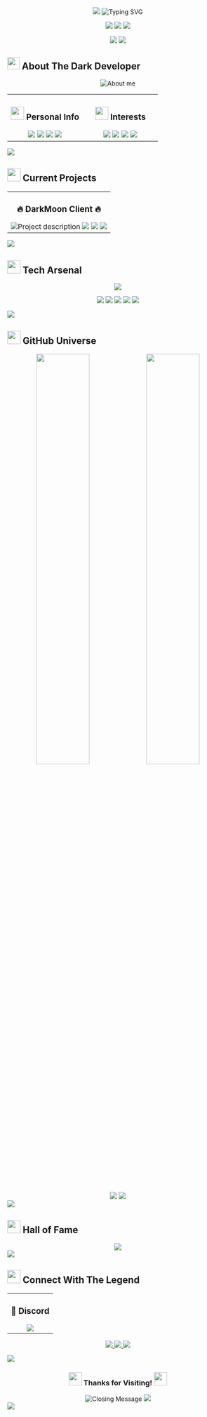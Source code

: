 
<div align="center">

<!-- Header com efeito wave -->
<img src="https://capsule-render.vercel.app/api?type=waving&color=gradient&customColorList=6,11,20&height=200&section=header&text=DarkMoon%20Hub&fontSize=50&fontColor=ffffff&animation=twinkling" />

<!-- Título animado -->
<img src="https://readme-typing-svg.herokuapp.com?font=Orbitron&size=35&pause=1000&color=9D4EDD&center=true&vCenter=true&width=800&lines=🌙+Welcome+to+DarkMoon+Hub+🌙;✨+Roblox+Exploit+Developer+✨;🚀+Making+Dreams+Come+True+🚀;💜+The+Future+is+Dark+💜" alt="Typing SVG" />

<!-- Badges animados -->
<p>
<img src="https://img.shields.io/badge/🌙_DarkMoon-Hub-9d4edd?style=for-the-badge&logoColor=white&labelColor=000000" />
<img src="https://img.shields.io/badge/⚡_Status-Online-00ff00?style=for-the-badge&logoColor=white&labelColor=000000" />
<img src="https://img.shields.io/badge/🔥_Experience-3+_Years-ff6b6b?style=for-the-badge&logoColor=white&labelColor=000000" />
</p>

<!-- Profile Views com estilo especial -->
<img src="https://komarev.com/ghpvc/?username=darkmoonxhubscript&label=🌟%20PROFILE%20VIEWS&color=9d4edd&style=for-the-badge&labelColor=000000" />

<!-- Separador com estrelas -->
<img src="https://user-images.githubusercontent.com/73097560/115834477-dbab4500-a447-11eb-908a-139a6edaec5c.gif" />

</div>

## <img src="https://media.giphy.com/media/hvRJCLFzcasrR4ia7z/giphy.gif" width="28"> About The Dark Developer

<div align="center">

<img src="https://readme-typing-svg.herokuapp.com?font=Fira+Code&size=22&pause=1000&color=9D4EDD&center=true&vCenter=true&width=600&lines=🎯+Passionate+Roblox+Developer;🌙+Moon+Enthusiast+%26+Dreamer;🐱+Cat+Lover+%26+Owner;💻+Code+Wizard+in+Training" alt="About me" />

</div>

<table align="center" style="border: none;">
<tr>
<td align="center" width="50%">

### <img src="https://github.com/TheDudeThatCode/TheDudeThatCode/blob/master/Assets/Developer.gif" width="30"> Personal Info

<img src="https://img.shields.io/badge/🎂_Age-14_Years_Old-ff69b4?style=flat-square&labelColor=000000" />
<img src="https://img.shields.io/badge/💻_Experience-3+_Years_Scripting-00d4aa?style=flat-square&labelColor=000000" />
<img src="https://img.shields.io/badge/🎨_Favorite_Color-Black_🖤-000000?style=flat-square&labelColor=333333" />
<img src="https://img.shields.io/badge/🏠_Lifestyle-Homebody-9d4edd?style=flat-square&labelColor=000000" />

</td>
<td align="center" width="50%">

### <img src="https://github.com/TheDudeThatCode/TheDudeThatCode/blob/master/Assets/Rocket.gif" width="30"> Interests

<img src="https://img.shields.io/badge/🐱_Pet-Moon_(My_Cat)-ffd700?style=flat-square&labelColor=000000" />
<img src="https://img.shields.io/badge/🌙_Passion-Moon_&_Astronomy-4169e1?style=flat-square&labelColor=000000" />
<img src="https://img.shields.io/badge/🎮_Hobby-Gaming_&_Development-ff6b6b?style=flat-square&labelColor=000000" />
<img src="https://img.shields.io/badge/📚_Goal-Learning_New_Tech-00ff7f?style=flat-square&labelColor=000000" />

</td>
</tr>
</table>

<!-- Separador ondulado -->
<img src="https://user-images.githubusercontent.com/73097560/115834477-dbab4500-a447-11eb-908a-139a6edaec5c.gif" />

## <img src="https://media.giphy.com/media/iY8CRBdQXODJSCERIr/giphy.gif" width="30"> Current Projects

<div align="center">

<!-- Card do projeto principal -->
<table>
<tr>
<td align="center">

### 🔥 **DarkMoon Client** 🔥
<img src="https://readme-typing-svg.herokuapp.com?font=Orbitron&size=18&pause=1000&color=ff6b6b&center=true&vCenter=true&width=400&lines=The+Ultimate+Roblox+Experience;User-Friendly+%26+Powerful;Built+with+Passion" alt="Project description" />

<img src="https://img.shields.io/badge/🚧_Status-In_Development-ffd700?style=for-the-badge&labelColor=000000" />
<img src="https://img.shields.io/badge/🎯_Goal-Best_Hub_Ever-ff69b4?style=for-the-badge&labelColor=000000" />
<img src="https://img.shields.io/badge/✨_Vision-World_Famous-9d4edd?style=for-the-badge&labelColor=000000" />

</td>
</tr>
</table>

</div>

<!-- Separador com luzes -->
<img src="https://user-images.githubusercontent.com/73097560/115834477-dbab4500-a447-11eb-908a-139a6edaec5c.gif" />

## <img src="https://media.giphy.com/media/WUlplcMpOCEmTGBtBW/giphy.gif" width="30"> Tech Arsenal

<div align="center">

<img src="https://skillicons.dev/icons?i=lua,git,github,vscode,discord&theme=dark" />

<p>
<img src="https://img.shields.io/badge/Lua-2C2D72?style=for-the-badge&logo=lua&logoColor=white&labelColor=000000" />
<img src="https://img.shields.io/badge/Roblox_Studio-00A2FF?style=for-the-badge&logo=roblox&logoColor=white&labelColor=000000" />
<img src="https://img.shields.io/badge/Git-F05032?style=for-the-badge&logo=git&logoColor=white&labelColor=000000" />
<img src="https://img.shields.io/badge/GitHub-181717?style=for-the-badge&logo=github&logoColor=white&labelColor=000000" />
<img src="https://img.shields.io/badge/VS_Code-007ACC?style=for-the-badge&logo=visualstudiocode&logoColor=white&labelColor=000000" />
</p>

</div>

<!-- Separador galáctico -->
<img src="https://user-images.githubusercontent.com/73097560/115834477-dbab4500-a447-11eb-908a-139a6edaec5c.gif" />

## <img src="https://media.giphy.com/media/W5eoZHPpUx9sapR0eu/giphy.gif" width="30"> GitHub Universe

<div align="center">

<!-- Stats principais com tema escuro -->
<img width="49%" src="https://github-readme-stats.vercel.app/api?username=darkmoonxhubscript&show_icons=true&theme=radical&hide_border=true&bg_color=0D1117&title_color=9D4EDD&icon_color=FF6B6B&text_color=FFFFFF&ring_color=9D4EDD" />

<img width="49%" src="https://github-readme-stats.vercel.app/api/top-langs/?username=darkmoonxhubscript&layout=compact&theme=radical&hide_border=true&bg_color=0D1117&title_color=9D4EDD&text_color=FFFFFF" />

<!-- Streak stats -->
<img src="https://github-readme-streak-stats.herokuapp.com/?user=darkmoonxhubscript&theme=radical&hide_border=true&background=0D1117&stroke=9D4EDD&ring=FF6B6B&fire=FFD700&currStreakLabel=FFFFFF&sideLabels=FFFFFF&dates=FFFFFF" />

<!-- Activity graph -->
<img src="https://github-readme-activity-graph.vercel.app/graph?username=darkmoonxhubscript&bg_color=0D1117&color=9D4EDD&line=FF6B6B&point=FFD700&area=true&hide_border=true" />

</div>

<!-- Separador de conquistas -->
<img src="https://user-images.githubusercontent.com/73097560/115834477-dbab4500-a447-11eb-908a-139a6edaec5c.gif" />

## <img src="https://media.giphy.com/media/3ornka9rAaKRA2Rkac/giphy.gif" width="30"> Hall of Fame

<div align="center">

<img src="https://github-profile-trophy.vercel.app/?username=darkmoonxhubscript&theme=radical&no-frame=true&no-bg=false&margin-w=4&row=2&column=6" />

</div>

<!-- Separador social -->
<img src="https://user-images.githubusercontent.com/73097560/115834477-dbab4500-a447-11eb-908a-139a6edaec5c.gif" />

## <img src="https://media.giphy.com/media/LnQjpWaON8nhr21vNW/giphy.gif" width="30"> Connect With The Legend

<div align="center">

<!-- Discord section especial -->
<table>
<tr>
<td align="center">

### 💬 Discord
<img src="https://img.shields.io/badge/@darkmoonhub%230000-5865F2?style=for-the-badge&logo=discord&logoColor=white&labelColor=000000" />

</td>
</tr>
</table>

<!-- Links sociais com animação -->
<p>
<a href="https://github.com/darkmoonxhubscript">
<img src="https://img.shields.io/badge/GitHub-181717?style=for-the-badge&logo=github&logoColor=white&labelColor=000000" />
</a>
<a href="https://discord.gg/darkmoon">
<img src="https://img.shields.io/badge/Discord_Server-5865F2?style=for-the-badge&logo=discord&logoColor=white&labelColor=000000" />
</a>
<a href="#">
<img src="https://img.shields.io/badge/YouTube-FF0000?style=for-the-badge&logo=youtube&logoColor=white&labelColor=000000" />
</a>
</p>

</div>

<!-- Separador final -->
<img src="https://user-images.githubusercontent.com/73097560/115834477-dbab4500-a447-11eb-908a-139a6edaec5c.gif" />

<div align="center">

### <img src="https://media.giphy.com/media/3o7qE1YN7aBOFPRw8E/giphy.gif" width="30"> Thanks for Visiting! <img src="https://media.giphy.com/media/3o7qE1YN7aBOFPRw8E/giphy.gif" width="30">

<img src="https://readme-typing-svg.herokuapp.com?font=Orbitron&size=20&pause=1000&color=9D4EDD&center=true&vCenter=true&width=800&lines=🌙+Stay+Dark%2C+Stay+Legendary!+🌙;✨+The+Moon+Always+Shines+Brightest!+✨;🚀+Keep+Exploring+The+Unknown!+🚀;💜+DarkMoon+Hub+-+Where+Dreams+Begin!+💜" alt="Closing Message" />

<!-- Visitantes únicos -->
<img src="https://visitcount.itsvg.in/api?id=darkmoonxhubscript&label=Profile%20Visitors&color=9&icon=5&pretty=true" />

</div>

<!-- Footer wave -->
<img src="https://capsule-render.vercel.app/api?type=waving&color=gradient&customColorList=6,11,20&height=150&section=footer&animation=twinkling" />

</div>
